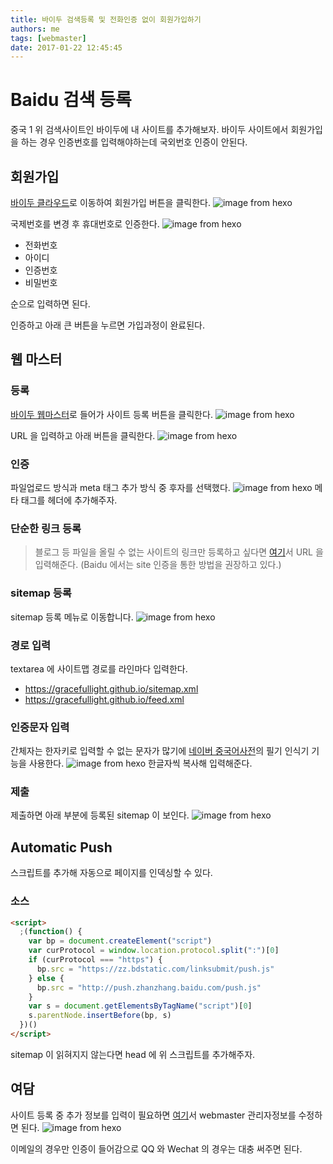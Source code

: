 ```yaml
---
title: 바이두 검색등록 및 전화인증 없이 회원가입하기
authors: me
tags: [webmaster]
date: 2017-01-22 12:45:45
---
```


# Baidu 검색 등록

중국 1 위 검색사이트인 바이두에 내 사이트를 추가해보자.
바이두 사이트에서 회원가입을 하는 경우 인증번호를 입력해야하는데 국외번호 인증이 안된다.

## 회원가입

[바이두 클라우드](http://pan.baidu.com/)로 이동하여 회원가입 버튼을 클릭한다.
![image from hexo](https://i.imgur.com/HByclGb.png)

국제번호를 변경 후 휴대번호로 인증한다.
![image from hexo](https://i.imgur.com/cGyjl7h.png)

- 전화번호
- 아이디
- 인증번호
- 비밀번호

순으로 입력하면 된다.

인증하고 아래 큰 버튼을 누르면 가입과정이 완료된다.

## 웹 마스터

### 등록

[바이두 웹마스터](http://zhanzhang.baidu.com/site/index)로 들어가 사이트 등록 버튼을 클릭한다.
![image from hexo](https://i.imgur.com/GkbwtRs.png)

URL 을 입력하고 아래 버튼을 클릭한다.
![image from hexo](https://i.imgur.com/jhhDcWn.png)

### 인증

파일업로드 방식과 meta 태그 추가 방식 중 후자를 선택했다.
![image from hexo](https://i.imgur.com/TXAA241.png)
메타 태그를 헤더에 추가해주자.

### 단순한 링크 등록

> 블로그 등 파일을 올릴 수 없는 사이트의 링크만 등록하고 싶다면 [여기](http://zhanzhang.baidu.com/linksubmit/url)서 URL 을 입력해준다.
> (Baidu 에서는 site 인증을 통한 방법을 권장하고 있다.)

### sitemap 등록

sitemap 등록 메뉴로 이동합니다.
![image from hexo](https://i.imgur.com/LF9htPD.png)

### 경로 입력

textarea 에 사이트맵 경로를 라인마다 입력한다.

- https://gracefullight.github.io/sitemap.xml
- https://gracefullight.github.io/feed.xml

### 인증문자 입력

간체자는 한자키로 입력할 수 없는 문자가 많기에 [네이버 중국어사전](http://cndic.naver.com/)의 필기 인식기 기능을 사용한다.
![image from hexo](https://i.imgur.com/cf3aOU2.png)
한글자씩 복사해 입력해준다.

### 제출

제출하면 아래 부분에 등록된 sitemap 이 보인다.
![image from hexo](https://i.imgur.com/gxsGTEX.png)

## Automatic Push

스크립트를 추가해 자동으로 페이지를 인덱싱할 수 있다.

### 소스

```html
<script>
  ;(function() {
    var bp = document.createElement("script")
    var curProtocol = window.location.protocol.split(":")[0]
    if (curProtocol === "https") {
      bp.src = "https://zz.bdstatic.com/linksubmit/push.js"
    } else {
      bp.src = "http://push.zhanzhang.baidu.com/push.js"
    }
    var s = document.getElementsByTagName("script")[0]
    s.parentNode.insertBefore(bp, s)
  })()
</script>
```

sitemap 이 읽혀지지 않는다면 head 에 위 스크립트를 추가해주자.

## 여담

사이트 등록 중 추가 정보를 입력이 필요하면 [여기](https://zhanzhang.baidu.com/usercfg/editaccount)서 webmaster 관리자정보를 수정하면 된다.
![image from hexo](https://i.imgur.com/UB2UyEy.png)

이메일의 경우만 인증이 들어감으로 QQ 와 Wechat 의 경우는 대충 써주면 된다.
